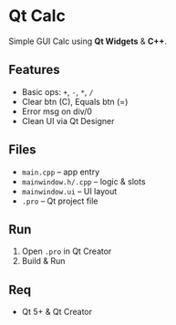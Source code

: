 # Qt Calc

Simple GUI Calc using **Qt Widgets** & **C++**.

## Features
- Basic ops: `+`, `-`, `*`, `/`
- Clear btn (C), Equals btn (=)
- Error msg on div/0
- Clean UI via Qt Designer

## Files
- `main.cpp` – app entry  
- `mainwindow.h/.cpp` – logic & slots  
- `mainwindow.ui` – UI layout  
- `.pro` – Qt project file

## Run
1. Open `.pro` in Qt Creator  
2. Build & Run

## Req
- Qt 5+ & Qt Creator
